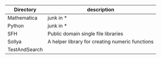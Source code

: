

| Directory     | description |
| --------------|-------------|
| Mathematica   | junk in * |
| Python        | junk in * |
| SFH           | Public domain single file libraries |
| Sollya        | A helper library for creating numeric functions |
| TestAndSearch |  |
